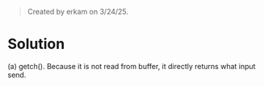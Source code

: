> Created by erkam on 3/24/25.

# Solution

(a) getch(). Because it is not read from buffer, it directly returns what input send.